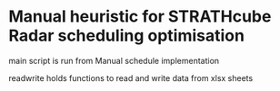 # Manual heuristic for STRATHcube Radar scheduling optimisation

main script is run from Manual schedule implementation

readwrite holds functions to read and write data from xlsx sheets 

